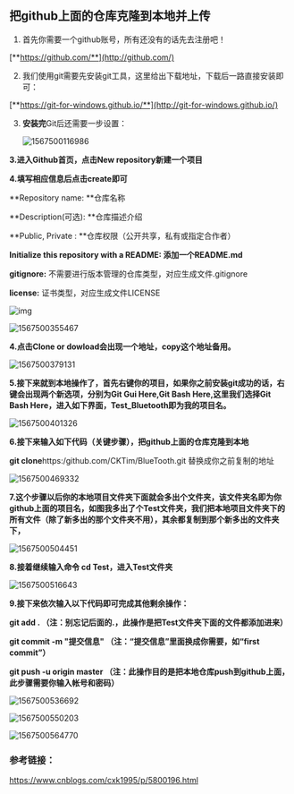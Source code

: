 ## 把github上面的仓库克隆到本地并上传

1. 首先你需要一个github账号，所有还没有的话先去注册吧！

[**https://github.com/**](http://github.com/)

2. 我们使用git需要先安装git工具，这里给出下载地址，下载后一路直接安装即可：

[**https://git-for-windows.github.io/**](http://git-for-windows.github.io/)

3. **安装完**Git后还需要一步设置：

   ![1567500116986](http://keguniang.github.io/photo/1567500116986.png)

**3.进入Github首页，点击New repository新建一个项目**

 **4.填写相应信息后点击create即可** 

**Repository name: **仓库名称

**Description(可选): **仓库描述介绍

**Public, Private : **仓库权限（公开共享，私有或指定合作者）

**Initialize this repository with a README: 添加一个README.md**

**gitignore:** 不需要进行版本管理的仓库类型，对应生成文件.gitignore

**license:** 证书类型，对应生成文件LICENSE

![img](http://keguniang.github.io/photo/1567500251751.png)

![1567500355467](http://keguniang.github.io/photo/1567500355467.png)

**4.点击Clone or dowload会出现一个地址，copy这个地址备用。**

![1567500379131](http://keguniang.github.io/photo/1567500379131.png)

**5.接下来就到本地操作了，首先右键你的项目，如果你之前安装git成功的话，右键会出现两个新选项，分别为Git Gui Here,Git Bash Here,这里我们选择Git Bash Here，进入如下界面，Test_Bluetooth即为我的项目名。**

![1567500401326](http://keguniang.github.io/photo/1567500401326.png)

**6.接下来输入如下代码（关键步骤），把github上面的仓库克隆到本地**

**git clone**https:/github.com/CKTim/BlueTooth.git   替换成你之前复制的地址

![1567500469332](http://keguniang.github.io/photo/1567500469332.png)

 **7.这个步骤以后你的本地项目文件夹下面就会多出个文件夹，该文件夹名即为你github上面的项目名，如图我多出了个Test文件夹，我们把本地项目文件夹下的所有文件（除了新多出的那个文件夹不用），其余都复制到那个新多出的文件夹下，**

![1567500504451](http://keguniang.github.io/photo/1567500504451.png)

**8.接着继续输入命令 cd Test，进入Test文件夹**

![1567500516643](http://keguniang.github.io/photo/1567500516643.png)

**9.接下来依次输入以下代码即可完成其他剩余操作：**

**git add .        （注：别忘记后面的.，此操作是把Test文件夹下面的文件都添加进来）**

**git commit  -m  "提交信息"  （注：“提交信息”里面换成你需要，如“first commit”）**

**git push -u origin master   （注：此操作目的是把本地仓库push到github上面，此步骤需要你输入帐号和密码）**

 

![1567500536692](http://keguniang.github.io/photo/1567500536692.png)

 

![1567500550203](http://keguniang.github.io/photo/1567500550203.png)

 

![1567500564770](http://keguniang.github.io/photo/1567500564770.png)

 

### 参考链接：

 <https://www.cnblogs.com/cxk1995/p/5800196.html> 
